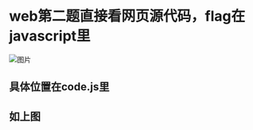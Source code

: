 # web第二题直接看网页源代码，flag在javascript里

![图片](https://github.com/mgy-qyqf/mgy-qyqf.github.io/blob/main/logs/ctf/web2_1.png?raw=true)

## 具体位置在code.js里

## 如上图
